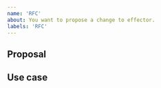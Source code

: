 ```yaml
---
name: 'RFC'
about: You want to propose a change to effector.
labels: 'RFC'
---
```


<!--
Please fill out this entire template so that we can evaluate your proposal as quickly as possible.
-->

## Proposal

<!--
  Explain why you need this change and why this cannot be addressed with effector's current set of features.
-->

## Use case
